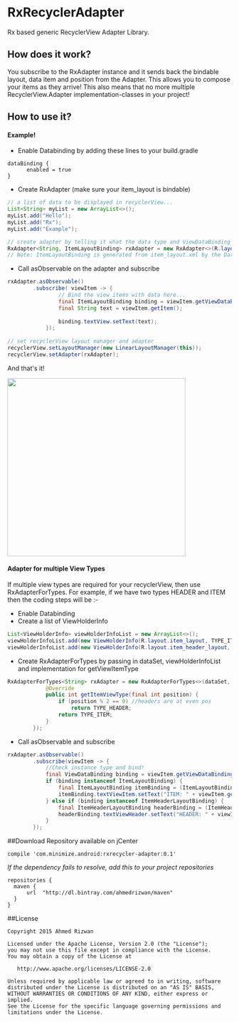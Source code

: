 # RxRecyclerAdapter
Rx based generic RecyclerView Adapter Library. 

## How does it work?
You subscribe to the RxAdapter instance and it sends back the bindable layout, data item and position from the Adapter. This allows you to compose your items as they arrive! This also means that no more multiple RecyclerView.Adapter implementation-classes in your project!

## How to use it? 
#### Example!
- Enable Databinding by adding these lines to your build.gradle
```Gradle
dataBinding {
      enabled = true
}
```
- Create RxAdapter (make sure your item_layout is bindable)
```java
// a list of data to be displayed in recyclerView...
List<String> myList = new ArrayList<>();
myList.add("Hello");
myList.add("Rx");
myList.add("Example");

// create adapter by telling it what the data type and ViewDataBinding type is...
RxAdapter<String, ItemLayoutBinding> rxAdapter = new RxAdapter<>(R.layout.item_layout, myList);
// Note: ItemLayoutBinding is generated from item_layout.xml by the Databinding Library
```
- Call asObservable on the adapter and subscribe
```java
rxAdapter.asObservable()
        .subscribe( viewItem -> {
                // Bind the view items with data here...
                final ItemLayoutBinding binding = viewItem.getViewDataBinding();
                final String text = viewItem.getItem();
                
                binding.textView.setText(text);
            });
        
// set recyclerView layout manager and adapter 
recyclerView.setLayoutManager(new LinearLayoutManager(this));
recyclerView.setAdapter(rxAdapter);
```
And that's it!

<img src="https://raw.githubusercontent.com/ahmedrizwan/RxRecyclerAdapter/master/app/src/main/res/drawable/recycler_adapter.png" width=400px  />

#### Adapter for multiple View Types
If multiple view types are required for your recyclerView, then use RxAdapterForTypes. For example, if we have two types HEADER and ITEM then the coding steps will be :-
- Enable Databinding
- Create a list of ViewHolderInfo
```java 
List<ViewHolderInfo> viewHolderInfoList = new ArrayList<>();
viewHolderInfoList.add(new ViewHolderInfo(R.layout.item_layout, TYPE_ITEM)); //TYPE_ITEM = 1
viewHolderInfoList.add(new ViewHolderInfo(R.layout.item_header_layout, TYPE_HEADER)); //TYPE_HEADER = 0
```
- Create RxAdapterForTypes by passing in dataSet, viewHolderInfoList and implementation for getViewItemType
```java
RxAdapterForTypes<String> rxAdapter = new RxAdapterForTypes<>(dataSet, viewHolderInfoList, new OnGetItemViewType() {
            @Override
            public int getItemViewType(final int position) {
                if (position % 2 == 0) //headers are at even pos
                    return TYPE_HEADER;
                return TYPE_ITEM;
            }
        });
```
- Call asObservable and subscribe
```java
rxAdapter.asObservable()
        .subscribe(viewItem -> {
            //Check instance type and bind!
            final ViewDataBinding binding = viewItem.getViewDataBinding();
            if (binding instanceof ItemLayoutBinding) {
                final ItemLayoutBinding itemBinding = (ItemLayoutBinding) binding;
                itemBinding.textViewItem.setText("ITEM: " + viewItem.getItem());
            } else if (binding instanceof ItemHeaderLayoutBinding) {
                final ItemHeaderLayoutBinding headerBinding = (ItemHeaderLayoutBinding) binding;
                headerBinding.textViewHeader.setText("HEADER: " + viewItem.getItem());
            }
        });
```
##Download 
Repository available on jCenter

```Gradle
compile 'com.minimize.android:rxrecycler-adapter:0.1'
```
*If the dependency fails to resolve, add this to your project repositories*
```Gradle
repositories {
  maven {
      url  "http://dl.bintray.com/ahmedrizwan/maven" 
  }
}
```

##License 
```
Copyright 2015 Ahmed Rizwan

Licensed under the Apache License, Version 2.0 (the "License");
you may not use this file except in compliance with the License.
You may obtain a copy of the License at

   http://www.apache.org/licenses/LICENSE-2.0

Unless required by applicable law or agreed to in writing, software
distributed under the License is distributed on an "AS IS" BASIS,
WITHOUT WARRANTIES OR CONDITIONS OF ANY KIND, either express or implied.
See the License for the specific language governing permissions and
limitations under the License.
```
